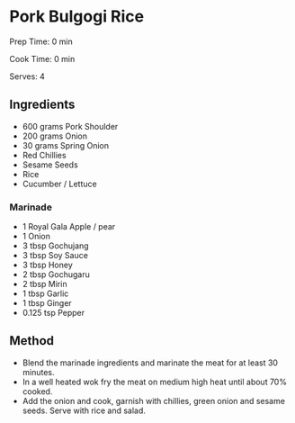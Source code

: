 # Pork Bulgogi Rice

Prep Time: 0 min

Cook Time: 0 min

Serves: 4
## Ingredients
* 600 grams Pork Shoulder
* 200 grams Onion
* 30 grams Spring Onion
* Red Chillies
* Sesame Seeds
* Rice
* Cucumber / Lettuce

### Marinade
* 1 Royal Gala Apple / pear
* 1 Onion
* 3 tbsp Gochujang
* 3 tbsp Soy Sauce
* 3 tbsp Honey
* 2 tbsp Gochugaru
* 2 tbsp Mirin
* 1 tbsp Garlic
* 1 tbsp Ginger
* 0.125 tsp Pepper


## Method
* Blend the marinade ingredients and marinate the meat for at least 30 minutes.
* In a well heated wok fry the meat on medium high heat until about 70% cooked.
* Add the onion and cook, garnish with chillies, green onion and sesame seeds. Serve with rice and salad.
